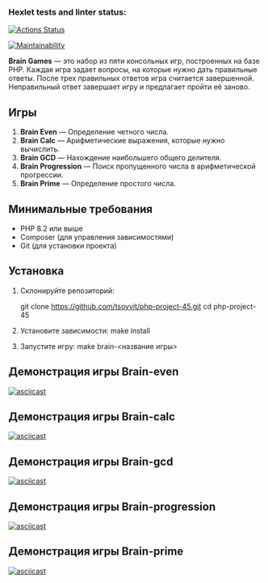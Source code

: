 ### Hexlet tests and linter status:
[![Actions Status](https://github.com/tsoyvit/php-project-45/actions/workflows/hexlet-check.yml/badge.svg)](https://github.com/tsoyvit/php-project-45/actions)

[![Maintainability](https://api.codeclimate.com/v1/badges/7560d88ae10bb5b87a57/maintainability)](https://codeclimate.com/github/tsoyvit/php-project-45/maintainability)

**Brain Games** — это набор из пяти консольных игр, построенных на базе PHP. Каждая игра задает вопросы, на которые нужно дать правильные ответы. После трех правильных ответов игра считается завершенной. Неправильный ответ завершает игру и предлагает пройти её заново.

## Игры

1. **Brain Even** — Определение четного числа.
2. **Brain Calc** — Арифметические выражения, которые нужно вычислить.
3. **Brain GCD** — Нахождение наибольшего общего делителя.
4. **Brain Progression** — Поиск пропущенного числа в арифметической прогрессии.
5. **Brain Prime** — Определение простого числа.

## Минимальные требования

- PHP 8.2 или выше
- Composer (для управления зависимостями)
- Git (для установки проекта)

## Установка

1. Склонируйте репозиторий:
   
   git clone https://github.com/tsoyvit/php-project-45.git
   cd php-project-45

2. Установите зависимости: make install

3. Запустите игру: make brain-<название игры>

## Демонстрация игры Brain-even
[![asciicast](https://asciinema.org/a/00PSCqlegL3U9Z4SM12wSQBCE.svg)](https://asciinema.org/a/00PSCqlegL3U9Z4SM12wSQBCE)

## Демонстрация игры Brain-calc
[![asciicast](https://asciinema.org/a/v6IbHJFSy4x4N5lysAQCcIyc4.svg)](https://asciinema.org/a/v6IbHJFSy4x4N5lysAQCcIyc4)

## Демонстрация игры Brain-gcd
[![asciicast](https://asciinema.org/a/am4SsYYYyUfnsbZvl1O4oGEtz.svg)](https://asciinema.org/a/am4SsYYYyUfnsbZvl1O4oGEtz)

## Демонстрация игры Brain-progression
[![asciicast](https://asciinema.org/a/hSwFWYeurPdjOzQhVDmTjuQb3.svg)](https://asciinema.org/a/hSwFWYeurPdjOzQhVDmTjuQb3)

## Демонстрация игры Brain-prime
[![asciicast](https://asciinema.org/a/6Tcn6gzUXK6PjyAp9D00dcC7o.svg)](https://asciinema.org/a/6Tcn6gzUXK6PjyAp9D00dcC7o)




